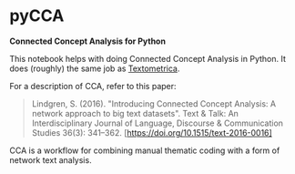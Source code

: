 # pyCCA
**Connected Concept Analysis for Python**

This notebook helps with doing Connected Concept Analysis in Python. It does (roughly) the same job as [Textometrica](http://textometrica.humlab.umu.se).

For a description of CCA, refer to this paper:

>Lindgren, S. (2016). "Introducing Connected Concept Analysis: A network approach to big text datasets". Text & Talk: An Interdisciplinary Journal of Language, Discourse & Communication Studies 36(3): 341–362. [https://doi.org/10.1515/text-2016-0016]

CCA is a workflow for combining manual thematic coding with a form of network text analysis.
